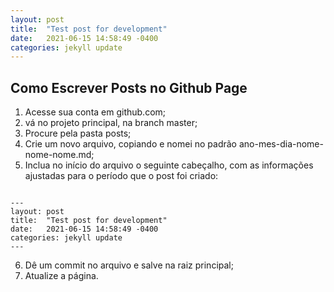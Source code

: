 ```yaml
---
layout: post
title:  "Test post for development"
date:   2021-06-15 14:58:49 -0400
categories: jekyll update
---
```


## Como Escrever Posts no Github Page

1. Acesse sua conta em github.com;
2. vá no projeto principal, na branch master;
3. Procure pela pasta posts;
4. Crie um novo arquivo, copiando e nomei no padrão ano-mes-dia-nome-nome-nome.md;
5. Inclua no início do arquivo o seguinte cabeçalho, com as informações ajustadas para o período que o post foi criado:
<pre><code>
---
layout: post
title:  "Test post for development"
date:   2021-06-15 14:58:49 -0400
categories: jekyll update
---
</code></pre>
6. Dê um commit no arquivo e salve na raiz principal;
7. Atualize a página.